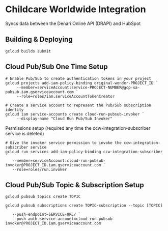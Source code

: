 # Childcare Worldwide Integration
Syncs data between the Denari Online API (DRAPI) and HubSpot

## Building & Deploying
```
gcloud builds submit
```

## Cloud Pub/Sub One Time Setup
```
# Enable Pub/Sub to create authentication tokens in your project
gcloud projects add-iam-policy-binding original-wonder-PROJECT_ID `
     --member=serviceAccount:service-PROJECT-NUMBER@gcp-sa-pubsub.iam.gserviceaccount.com `
     --role=roles/iam.serviceAccountTokenCreator

# Create a service account to represent the Pub/Sub subscription identity
gcloud iam service-accounts create cloud-run-pubsub-invoker `
     --display-name "Cloud Run Pub/Sub Invoker"
```

Permissions setup (required any time the ccw-integration-subscriber service is deleted)
```
# Give the invoker service permission to invoke the ccw-integration-subscriber service
gcloud run services add-iam-policy-binding ccw-integration-subscriber `
   --member=serviceAccount:cloud-run-pubsub-invoker@PROJECT_ID.iam.gserviceaccount.com `
   --role=roles/run.invoker
```

## Cloud Pub/Sub Topic & Subscription Setup
```
gcloud pubsub topics create TOPIC

gcloud pubsub subscriptions create TOPIC-subscription --topic [TOPIC] `
   --push-endpoint=SERVICE-URL/ `
   --push-auth-service-account=cloud-run-pubsub-invoker@PROJECT_ID.iam.gserviceaccount.com
```